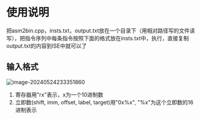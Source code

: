 # 使用说明

把asm2bin.cpp，insts.txt，output.txt放在一个目录下（用相对路径写的文件读写），把指令序列中每条指令按照下面的格式放在insts.txt中，执行，直接复制output.txt的内容到ISE中就可以了

## 输入格式

![image-20240524233351860](C:\Users\Reirui\AppData\Roaming\Typora\typora-user-images\image-20240524233351860.png)

1. 寄存器用"rx"表示，x为一个10进制数
2. 立即数(shift, imm, offset, label, target)用"0x%x", "%x"为这个立即数的16进制表示
